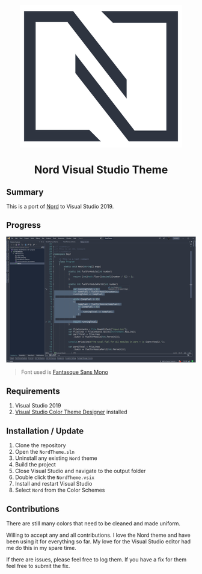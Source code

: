 <div style="text-align: center">

![Nord](./nord-icon.png)

</div>

<div style="text-align: center">

# Nord Visual Studio Theme  

</div>

## Summary

This is a port of [Nord](https://www.nordtheme.com/) to Visual Studio 2019.

## Progress

![Nord Theme Preview](./docs/NordThemeLarge.png)

> Font used is [Fantasque Sans Mono](https://github.com/belluzj/fantasque-sans)

## Requirements

1. Visual Studio 2019
2. [Visual Studio Color Theme Designer](https://marketplace.visualstudio.com/items?itemName=ms-madsk.ColorThemeDesigner) installed

## Installation / Update

1. Clone the repository
3. Open the `NordTheme.sln`
4. Uninstall any existing `Nord` theme
5. Build the project
6. Close Visual Studio and navigate to the output folder
7. Double click the `NordTheme.vsix`
8. Install and restart Visual Studio
9. Select `Nord` from the Color Schemes

## Contributions

There are still many colors that need to be cleaned and made uniform.

Willing to accept any and all contributions. I love the Nord theme and have been using it for everything so far. My love for the Visual Studio editor had me do this in my spare time. 

If there are issues, please feel free to log them. If you have a fix for them feel free to submit the fix.
